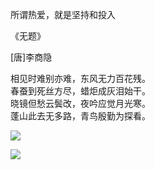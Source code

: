所谓热爱，就是坚持和投入
<br/>

《无题》

[唐]李商隐

相见时难别亦难，东风无力百花残。<br />
春蚕到死丝方尽，蜡炬成灰泪始干。<br />
晓镜但愁云鬓改，夜吟应觉月光寒。<br />
蓬山此去无多路，青鸟殷勤为探看。

<!-- ![](https://github-readme-stats.vercel.app/api?username=gspgsp&count_private=true&show_icons=true&theme=tokyonight) -->


![](https://github-readme-stats.vercel.app/api?username=gspgsp&count_private=true&show_icons=true&theme=highcontrast)


![](https://readme.app.surmon.me/api/render?template_id=github-top-languages&props.username=gspgsp&svg.width=1012&svg.height=190)
